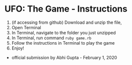 # UFO: The Game - Instructions

1. (if accessing from github) Download and unzip the file, 
2. Open Terminal
3. In Terminal, navigate to the folder you just unzipped
4. In Terminal, run command ```ruby game.rb```
5. Follow the instructions in Terminal to play the game
6. Enjoy!


* official submission by Abhi Gupta - February 1, 2020